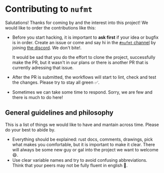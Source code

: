 # Contributing to `nufmt`

Salutations! Thanks for coming by and the interest into this project!
We would like to order the contributions like this:

- Before you start hacking, it is important to **ask first** if your idea or bugfix is in order.
Create an issue or come and say hi in the [`#nufmt` channel](https://discord.com/channels/601130461678272522/1087437882396004442) by joining [the discord](https://discord.gg/NtAbbGn).
We don't bite!.

  It would be sad that you do the effort to clone the project, successfully make the PR, but it wasn't in our plans or there is another PR that is currently adressing that issue.

- After the PR is submitted, the workflows will start to lint, check and test the changes. Please try to stay all green ✅.
- Sometimes we can take some time to respond. Sorry, we are few and there is much to do here!

## General guidelines and philosophy

This is a list of things we would like to have and mantain across time. Please do your best to abide by.

- Everything should be explained: rust docs, comments, drawings, pick what makes you comfortable, but it is important to make it clear. There will always be some new guy or gal into the project we want to welcome 😄.
- Use clear variable names and try to avoid confusing abbreviations. Think that your peers may not be fully fluent in english 💬.
